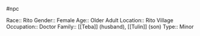 #npc 

Race:: Rito
Gender:: Female
Age:: Older Adult
Location:: Rito Village
Occupation:: Doctor
Family:: [[Teba]] (husband), [[Tulin]] (son)
Type:: Minor
